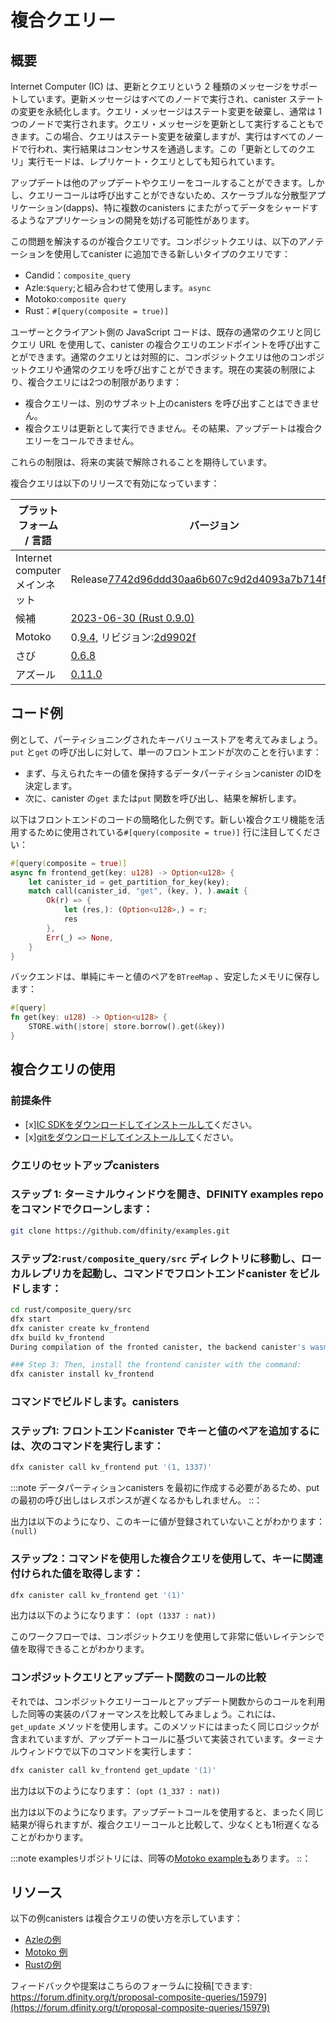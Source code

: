 # 複合クエリー

## 概要

Internet Computer (IC) は、更新とクエリという 2 種類のメッセージをサポートしています。更新メッセージはすべてのノードで実行され、canister ステートの変更を永続化します。クエリ・メッセージはステート変更を破棄し、通常は 1 つのノードで実行されます。クエリ・メッセージを更新として実行することもできます。この場合、クエリはステート変更を破棄しますが、実行はすべてのノードで行われ、実行結果はコンセンサスを通過します。この「更新としてのクエリ」実行モードは、レプリケート・クエリとしても知られています。

アップデートは他のアップデートやクエリーをコールすることができます。しかし、クエリーコールは呼び出すことができないため、スケーラブルな分散型アプリケーション(dapps)、特に複数のcanisters にまたがってデータをシャードするようなアプリケーションの開発を妨げる可能性があります。

この問題を解決するのが複合クエリです。コンポジットクエリは、以下のアノテーションを使用してcanister に追加できる新しいタイプのクエリです：

- Candid：`composite_query`
- Azle:`$query`;と組み合わせて使用します。`async`
- Motoko:`composite query`
- Rust：`#[query(composite = true)]`

ユーザーとクライアント側の JavaScript コードは、既存の通常のクエリと同じクエリ URL を使用して、canister の複合クエリのエンドポイントを呼び出すことができます。通常のクエリとは対照的に、コンポジットクエリは他のコンポジットクエリや通常のクエリを呼び出すことができます。現在の実装の制限により、複合クエリには2つの制限があります：

- 複合クエリーは、別のサブネット上のcanisters を呼び出すことはできません。
- 複合クエリは更新として実行できません。その結果、アップデートは複合クエリーをコールできません。

これらの制限は、将来の実装で解除されることを期待しています。

複合クエリは以下のリリースで有効になっています：

| プラットフォーム / 言語 | バージョン |
| --- | --- |
| Internet computer メインネット | Release[7742d96ddd30aa6b607c9d2d4093a7b714f5b25b](https://nns.ic0.app/proposal/?u=qoctq-giaaa-aaaaa-aaaea-cai&proposal=123311) |
| 候補 | [2023-06-30 (Rust 0.9.0)](https://github.com/dfinity/candid/blob/master/Changelog.md#2023-06-30-rust-090) |
| Motoko | 0.[9.4](https://github.com/dfinity/motoko/releases/tag/0.9.4), リビジョン:[2d9902f](https://github.com/dfinity/motoko/commit/2d9902fb75bb04e377c28913c311aa2be373e159) |
| さび | [0.6.8](https://github.com/dfinity/cdk-rs/blob/219ae179b9c5ef0ebfff20b926a90f6624ebe704/src/ic-cdk/CHANGELOG.md#068---2022-11-28) |
| アズール | [0.11.0](https://github.com/demergent-labs/azle/releases/tag/0.11.0) |

## コード例

例として、パーティショニングされたキーバリューストアを考えてみましょう。`put` と`get` の呼び出しに対して、単一のフロントエンドが次のことを行います：

- まず、与えられたキーの値を保持するデータパーティションcanister のIDを決定します。
- 次に、canister の`get` または`put` 関数を呼び出し、結果を解析します。

以下はフロントエンドのコードの簡略化した例です。新しい複合クエリ機能を活用するために使用されている`#[query(composite = true)]` 行に注目してください：

``` rust
#[query(composite = true)]
async fn frontend_get(key: u128) -> Option<u128> {
	let canister_id = get_partition_for_key(key);
	match call(canister_id, "get", (key, ), ).await {
    	Ok(r) => {
        	let (res,): (Option<u128>,) = r;
        	res
    	},
    	Err(_) => None,
	}
}
```

バックエンドは、単純にキーと値のペアを`BTreeMap` 、安定したメモリに保存します：

``` rust
#[query]
fn get(key: u128) -> Option<u128> {
	STORE.with(|store| store.borrow().get(&key))
}
```

## 複合クエリの使用

### 前提条件

- \[x\][IC SDKをダウンロードしてインストールして](https://internetcomputer.org/docs/current/developer-docs/setup/install/)ください。
- \[x\][gitをダウンロードしてインストールして](https://git-scm.com/downloads)ください。

### クエリのセットアップcanisters

### ステップ 1: ターミナルウィンドウを開き、DFINITY examples repo をコマンドでクローンします：

``` bash
git clone https://github.com/dfinity/examples.git
```

### ステップ2:`rust/composite_query/src` ディレクトリに移動し、ローカルレプリカを起動し、コマンドでフロントエンドcanister をビルドします：

``` bash
cd rust/composite_query/src
dfx start
dfx canister create kv_frontend
dfx build kv_frontend
During compilation of the fronted canister, the backend canister's wasm code will be compiled and inlined in the frontend canister's wasm code.

### Step 3: Then, install the frontend canister with the command:
dfx canister install kv_frontend
```

### コマンドでビルドします。canisters

### ステップ1: フロントエンドcanister でキーと値のペアを追加するには、次のコマンドを実行します：

``` bash
dfx canister call kv_frontend put '(1, 1337)'
```

:::note
データパーティションcanisters を最初に作成する必要があるため、putの最初の呼び出しはレスポンスが遅くなるかもしれません。
::：

出力は以下のようになり、このキーに値が登録されていないことがわかります：
`(null)`

### ステップ2：コマンドを使用した複合クエリを使用して、キーに関連付けられた値を取得します：

``` bash
dfx canister call kv_frontend get '(1)'
```

出力は以下のようになります：
`(opt (1337 : nat))`

このワークフローでは、コンポジットクエリを使用して非常に低いレイテンシで値を取得できることがわかります。

### コンポジットクエリとアップデート関数のコールの比較

それでは、コンポジットクエリーコールとアップデート関数からのコールを利用した同等の実装のパフォーマンスを比較してみましょう。これには、`get_update` メソッドを使用します。このメソッドにはまったく同じロジックが含まれていますが、アップデートコールに基づいて実装されています。ターミナルウィンドウで以下のコマンドを実行します：

``` bash
dfx canister call kv_frontend get_update '(1)'
```

出力は以下のようになります：
`(opt (1_337 : nat))`

出力は以下のようになります。アップデートコールを使用すると、まったく同じ結果が得られますが、複合クエリーコールと比較して、少なくとも1桁遅くなることがわかります。

:::note
examplesリポジトリには、同等の[Motoko exampleも](https://github.com/dfinity/examples/tree/master/motoko/composite_query)あります。
::：

## リソース

以下の例canisters は複合クエリの使い方を示しています：

- [Azleの例](https://github.com/demergent-labs/azle/tree/main/examples/composite_queries)
- [Motoko 例](https://github.com/dfinity/examples/tree/master/motoko/composite_query)
- [Rustの例](https://github.com/dfinity/examples/tree/master/rust/composite_query)

フィードバックや提案はこちらのフォーラムに投稿[できます: https://forum.dfinity.org/t/proposal-composite-queries/15979](https://forum.dfinity.org/t/proposal-composite-queries/15979)

<!---
# Composite queries
## Overview
The Internet Computer (IC) supports two types of messages: updates and queries. An update message is executed on all nodes and persists canister state changes. A query message discards state changes and typically executes on a single node. It is possible to execute a query message as an update. In such a case, the query still discards the state changes, but the execution happens on all nodes and the result of execution goes through consensus. This “query-as-update” execution mode is also known as replicated query.

An update can call other updates and queries. However a query cannot make any calls, which can hinder development of scalable decentralized applications (dapps), especially those that shard data across multiple canisters.

Composite queries solve this problem. A composite query is a new type of query that you can add to your canister using the following annotations:

 * Candid: `composite_query`
 * Azle: `$query`; in combination with `async`
 * Motoko: `composite query`
 * Rust: `#[query(composite = true)]`

Users and the client-side JavaScript code can invoke a composite query endpoint of a canister using the same query URL as for existing regular queries. In contrast to regular queries, a composite query can call other composite and regular queries. Due to limitations of the current implementation, composite queries have two restrictions:

 * A composite query cannot call canisters on another subnet.
 * A composite query cannot be executed as an update. As a result, updates cannot call composite queries.

These restrictions will be hopefully lifted in future implementations.

Composite queries are enabled in the following releases:

| Platform / Language        | Version |
| -------------------------- | ------- |
| Internet computer mainnet  | Release [7742d96ddd30aa6b607c9d2d4093a7b714f5b25b](https://nns.ic0.app/proposal/?u=qoctq-giaaa-aaaaa-aaaea-cai&proposal=123311)     |
| Candid                     | [2023-06-30 (Rust 0.9.0)](https://github.com/dfinity/candid/blob/master/Changelog.md#2023-06-30-rust-090)     |
| Motoko                     | [0.9.4](https://github.com/dfinity/motoko/releases/tag/0.9.4), revision: [2d9902f](https://github.com/dfinity/motoko/commit/2d9902fb75bb04e377c28913c311aa2be373e159)    |
| Rust                       | [0.6.8](https://github.com/dfinity/cdk-rs/blob/219ae179b9c5ef0ebfff20b926a90f6624ebe704/src/ic-cdk/CHANGELOG.md#068---2022-11-28)    |
| Azle                       | [0.11.0](https://github.com/demergent-labs/azle/releases/tag/0.11.0)    |


## Code example
As an example, consider a partitioned key-value store, where a single frontend does the following for a `put` and `get` call:

- First, determines the ID of the data partition canister that holds the value with the given key.
- Then, makes a call into the `get` or `put` function of that canister and parses the result.

Below is a simplified example of the frontend code. Take note of the line `#[query(composite = true)]` which is used to leverage the new composite query feature:

```rust
#[query(composite = true)]
async fn frontend_get(key: u128) -> Option<u128> {
	let canister_id = get_partition_for_key(key);
	match call(canister_id, "get", (key, ), ).await {
    	Ok(r) => {
        	let (res,): (Option<u128>,) = r;
        	res
    	},
    	Err(_) => None,
	}
}
```

The backend simply stores the key value pairs in a `BTreeMap` in stable memory:

```rust
#[query]
fn get(key: u128) -> Option<u128> {
	STORE.with(|store| store.borrow().get(&key))
}
```

## Using composite queries
### Prerequisites
 - [x] [Download and install the IC SDK.](https://internetcomputer.org/docs/current/developer-docs/setup/install/)
 - [x] [Download and install git.](https://git-scm.com/downloads)

### Setting up the canisters
### Step 1: Open a terminal window and clone the DFINITY examples repo with the command:

```bash
git clone https://github.com/dfinity/examples.git
```

### Step 2: Navigate into the `rust/composite_query/src` directory, start a local replica, and build the frontend canister with the commands:

```bash
cd rust/composite_query/src
dfx start
dfx canister create kv_frontend
dfx build kv_frontend
During compilation of the fronted canister, the backend canister's wasm code will be compiled and inlined in the frontend canister's wasm code.

### Step 3: Then, install the frontend canister with the command:
dfx canister install kv_frontend
```

### Interacting with the canisters
### Step 1: To add a key-value pair via the frontend canister, run the following command:

```bash
dfx canister call kv_frontend put '(1, 1337)'
```

:::note
The first call to put might be slow to respond because the data partition canisters have to be created first.
:::

The output should resemble the following indicating that no value has previously been registered for this key:
```(null)```

### Step 2: Retrieve the value associated with a key using composite queries with the command:

```bash
dfx canister call kv_frontend get '(1)'
```

The output should resemble the following:
```(opt (1337 : nat))```

This workflow displays the ability to fetch the value using composite queries with very low latency.

### Comparing composite queries to calls from update functions
Let’s now compare the performance of composite query calls with those of an equivalent implementation that leverages calls from update functions. To do this, we will use the `get_update` method, which contains the exact same logic, but is implemented based on update calls. Run the following command in your terminal window:

```bash
dfx canister call kv_frontend get_update '(1)'
```

The output will resemble the following:
```(opt (1_337 : nat))```

We can observe that with update calls we receive the very same result, but the call is at least one order of magnitude slower compared to composite query calls.

:::note
The examples repository also contains an equivalent [Motoko example](https://github.com/dfinity/examples/tree/master/motoko/composite_query).
:::

## Resources
The following example canisters demonstrate how to use composite queries:

 * [Azle example](https://github.com/demergent-labs/azle/tree/main/examples/composite_queries)
 * [Motoko example](https://github.com/dfinity/examples/tree/master/motoko/composite_query)
 * [Rust example](https://github.com/dfinity/examples/tree/master/rust/composite_query)

Feedback and suggestions can be contributed on the forum here: [https://forum.dfinity.org/t/proposal-composite-queries/15979](https://forum.dfinity.org/t/proposal-composite-queries/15979)

-->
